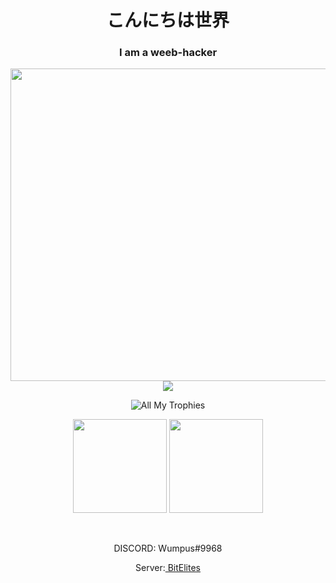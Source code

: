 <h1 align="center">こんにちは世界</h1>
<h3 align="center">
I am a weeb-hacker
</h3>

<p align="center">
<img src="https://gifimage.net/wp-content/uploads/2017/07/hacked-gif-23.gif" height="500px" width="900px">
<br>
<img src="https://img.shields.io/github/followers/hackerW1?style=social">
</p>

<p align="center">
  <img src="https://github-profile-trophy.vercel.app/?username=hackerW1&theme=onedark&margin-w=15&margin-h=15&column=7" alt="All My Trophies" />
</p>

<p align="center">
  <img src="https://github-readme-stats.vercel.app/api?username=hackerW1&layout=compact&hide_border=true&t&card_width=150&theme=onedark" height="150rem"/>
  <img src="https://github-readme-stats.vercel.app/api/top-langs/?username=hackerW1&layout=compact&hide_border=true&t&card_width=250&theme=onedark" height="150rem" />
</p>

<br />

<p align="center"> DISCORD: Wumpus#9968</p>
<p align="center"> Server:<a href="https://discord.gg/x24THvNKXT"> BitElites</a> </p>
